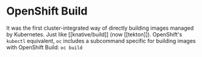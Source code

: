 # OpenShift Build
It was the first cluster-integrated way of directly building images managed by Kubernetes. Just like [[knative/build]] (now [[tekton]]). OpenShift's `kubectl` equivalent, `oc` includes a subcommand specific for building images with OpenShift Build: `oc build`

